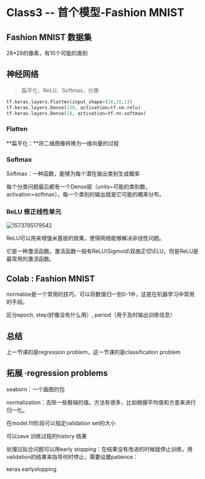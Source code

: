 # Class3 -- 首个模型-Fashion MNIST

## Fashion MNIST 数据集

28*28的像素，有10个可能的类别

## 神经网络

> 扁平化、ReLU、Softmax、分类

```python
tf.keras.layers.Flatten(input_shape=(28,28,1))
tf.keras.layers.Dense(128, activation=tf.nn.relu)
tf.keras.layers.Dense(10, activation=tf.nn.softmax) 

```

### Flatten

**扁平化：**将二维图像转换为一维向量的过程

### Softmax

Softmax：一种函数，能够为每个潜在输出类别生成概率

每个分类问题最后都有一个Dense层（units=可能的类别数，activation=softmax）。每一个类别的输出就是它可能的概率分布。

### ReLU 修正线性单元

![1573795179542](C:\Users\spy\AppData\Roaming\Typora\typora-user-images\1573795179542.png)

ReLU可以用来增强米基层的效果。使得网络能够解决非线性问题。

它是一种激活函数。激活函数一般有ReLU\Sigmoid\双曲正切\ELU，但是ReLU是最常用的激活函数。

## Colab : Fashion MNIST

normalize是一个常用的技巧，可以将数值归一到0-1中，这是在机器学习中常用的手段。

区分epoch, step(好像没有什么用）, period（用于及时输出训练信息）

## 总结

上一节课的是regression problem，这一节课的是classification problem

## 拓展 ·regression problems

seaborn：一个画图的包

normalization：去除一些极端的值。方法有很多，比如根据平均值和方差来进行归一化。

在model.fit阶段可以指定validation set的大小

可以save 训练过程的history 结果

处理过拟合问题可以用early stopping：在结果没有改进的时候就停止训练，用validation的结果来指导何时停止，需要设置patience：

keras.earlystopping

 